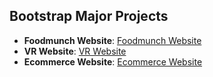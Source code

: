 ## Bootstrap Major Projects

- **Foodmunch Website**: [Foodmunch Website](https://food-munch-application.vercel.app/)
- **VR Website**: [VR Website](https://vr-website-tau.vercel.app/)
- **Ecommerce Website**: [Ecommerce Website](https://ecommerce-website-alpha-flame.vercel.app/)
